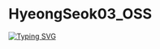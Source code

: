 # HyeongSeok03_OSS

[![Typing SVG](https://readme-typing-svg.demolab.com?font=Protest+Guerrilla&pause=1000&width=435&lines=Welcome+to+my+OSS+repository)](https://git.io/typing-svg)